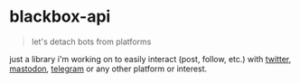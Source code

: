 # blackbox-api
> let's detach bots from platforms

just a library i'm working on to easily interact (post, follow, etc.) with [twitter](https://developer.twitter.com/en/docs/api-reference-index), [mastodon](https://docs.joinmastodon.org/), [telegram](https://core.telegram.org/bots/api) or any other platform or interest.
